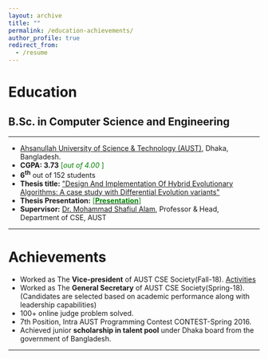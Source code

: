 ```yaml
---
layout: archive
title: ""
permalink: /education-achievements/
author_profile: true
redirect_from:
  - /resume
---
```


# Education

## B.Sc. in Computer Science and Engineering

---

- [Ahsanullah University of Science & Technology (AUST)](http://aust.edu/), Dhaka, Bangladesh.
- **CGPA: 3.73** <span style ="color:Green"> [*out of 4.00* ] </span>
- **6<sup>th</sup>** out of 152 students
- **Thesis title:** ["Design And Implementation Of Hybrid Evolutionary Algorithms: A case study with Differential Evolution variants"](https://drive.google.com/file/d/1cDjZVQmYVP50tPlnPpQwwD7WJdruuxS5/view?usp=sharing)
- **Thesis Presentation:** [<span style ="color:Green"> [**Presentation**] </span>](https://docs.google.com/presentation/d/1u3cTWuMEA4_UCC33FUl8OhjkzsWUjwXG/edit?usp=sharing&ouid=107859767730216986960&rtpof=true&sd=true)
- **Supervisor:** [Dr. Mohammad Shafiul Alam](https://scholar.google.com/citations?hl=en&user=5ZXfn_cAAAAJ), Professor & Head, Department of CSE, AUST

---

# Achievements

- Worked as The **Vice-president** of AUST CSE Society(Fall-18). [Activities](https://ahsanulbariromi.github.io/ahsanul-bari.github.io/activities/)<br />
- Worked as The **General Secretary** of AUST CSE Society(Spring-18).
  (Candidates are selected based on academic performance along with leadership capabilities)
- 100+ online judge problem solved.
- 7th Position, Intra AUST Programming Contest CONTEST-Spring 2016.
- Achieved junior **scholarship in talent pool** under Dhaka board from the government of Bangladesh.
---




